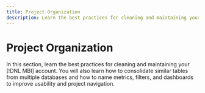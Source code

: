 ```yaml
---
title: Project Organization
description: Learn the best practices for cleaning and maintaining your [!DNL MBI] account.
---
```


# Project Organization

In this section, learn the best practices for cleaning and maintaining your [!DNL MBI] account. You will also learn how to consolidate similar tables from multiple databases and how to name metrics, filters, and dashboards to improve usability and project navigation.
